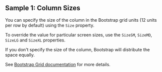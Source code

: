 ## Sample 1: Column Sizes 

You can specify the size of the column in the Bootstrap grid units (12 units per row by default) using the `Size` property. 

To override the value for particular screen sizes, use the `SizeSM`, `SizeMD`, `SizeLG` and `SizeXL` properties.

If you don't specify the size of the column, Bootstrap will distribute the space equally.

<!-- TODO: auto-width columns -->

<!-- TODO: sample with auto-width columns -->

See [Bootstrap Grid documentation](https://getbootstrap.com/docs/4.3/layout/grid/#auto-layout-columns) for more details.